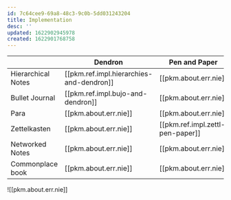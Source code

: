 ```yaml
---
id: 7c64cee9-69a8-48c3-9c0b-5dd031243204
title: Implementation
desc: ''
updated: 1622902945978
created: 1622901768758
---
```


|                    | Dendron                              | Pen and Paper                | Roam            | Logseq          | nv-alt          | obsidian        | vim-wiki        | notational velocity |
| ------------------ | ------------------------------------ | ---------------------------- | --------------- | --------------- | --------------- | --------------- | --------------- | ------------------- |
| Hierarchical Notes | [[pkm.ref.impl.hierarchies-and-dendron]] | [[pkm.about.err.nie]]              | [[pkm.about.err.nie]] | [[pkm.about.err.nie]] | [[pkm.about.err.nie]] | [[pkm.about.err.nie]] | [[pkm.about.err.nie]] | [[pkm.about.err.nie]]     |
| Bullet Journal     | [[pkm.ref.impl.bujo-and-dendron]]        | [[pkm.about.err.nie]]              | [[pkm.about.err.nie]] | [[pkm.about.err.nie]] | [[pkm.about.err.nie]] | [[pkm.about.err.nie]] | [[pkm.about.err.nie]] | [[pkm.about.err.nie]]     |
| Para               | [[pkm.about.err.nie]]                      | [[pkm.about.err.nie]]              | [[pkm.about.err.nie]] | [[pkm.about.err.nie]] | [[pkm.about.err.nie]] | [[pkm.about.err.nie]] | [[pkm.about.err.nie]] | [[pkm.about.err.nie]]     |
| Zettelkasten       | [[pkm.about.err.nie]]                      | [[pkm.ref.impl.zettl-pen-paper]] | [[pkm.about.err.nie]] | [[pkm.about.err.nie]] | [[pkm.about.err.nie]] | [[pkm.about.err.nie]] | [[pkm.about.err.nie]] | [[pkm.about.err.nie]]     |
| Networked Notes    | [[pkm.about.err.nie]]                      | [[pkm.about.err.nie]]              | [[pkm.about.err.nie]] | [[pkm.about.err.nie]] | [[pkm.about.err.nie]] | [[pkm.about.err.nie]] | [[pkm.about.err.nie]] | [[pkm.about.err.nie]]     |
| Commonplace book   | [[pkm.about.err.nie]]                      | [[pkm.about.err.nie]]              | [[pkm.about.err.nie]] | [[pkm.about.err.nie]] | [[pkm.about.err.nie]] | [[pkm.about.err.nie]] | [[pkm.about.err.nie]] | [[pkm.about.err.nie]]     |

![[pkm.about.err.nie]]
